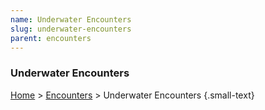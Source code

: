 ```yaml
---
name: Underwater Encounters
slug: underwater-encounters
parent: encounters
---
```

### Underwater Encounters
[Home](dm-operations-center) > [Encounters](encounters) > Underwater Encounters {.small-text}

